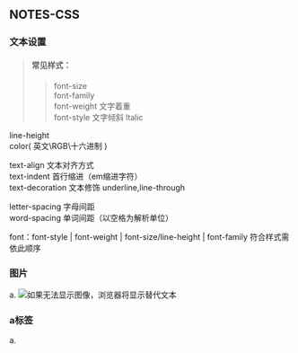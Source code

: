 ## NOTES-CSS

### 文本设置

>#### 常见样式：<br>
>>font-size<br>
font-family<br>
font-weight 文字着重<br>
font-style 文字倾斜 ltalic<br>

line-height<br>
color( 英文\RGB\十六进制 )<br>

text-align 文本对齐方式<br>
text-indent 首行缩进（em缩进字符）<br>
text-decoration 文本修饰 underline,line-through<br>

letter-spacing 字母间距<br>
word-spacing 单词间距（以空格为解析单位）<br>

font：font-style | font-weight | font-size/line-height | font-family 符合样式需依此顺序<br>


### 图片

a. <img src='1.png' alt='如果无法显示图像，浏览器将显示替代文本' />

### a标签

a. <a href='www.baidu.com' target='_blank'></a>
